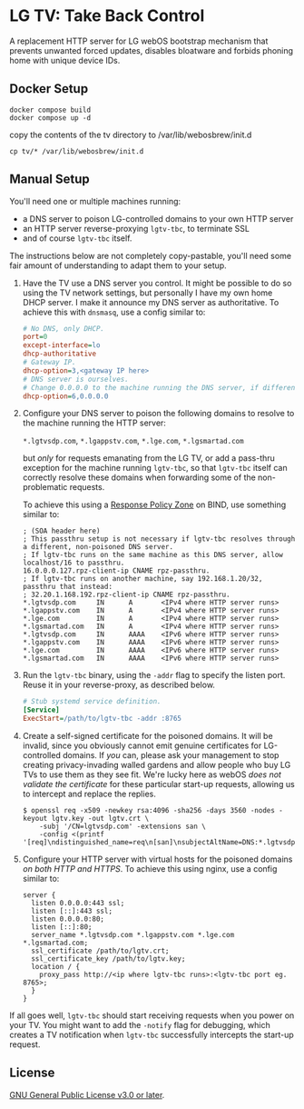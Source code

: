 # LG TV: Take Back Control

A replacement HTTP server for LG webOS bootstrap mechanism that prevents unwanted forced updates, 
disables bloatware and forbids phoning home with unique device IDs.

## Docker Setup

```
docker compose build
docker compose up -d
```

copy the contents of the tv directory to /var/lib/webosbrew/init.d

```
cp tv/* /var/lib/webosbrew/init.d
```


## Manual Setup

You'll need one or multiple machines running: 

* a DNS server to poison LG-controlled domains to your own HTTP server
* an HTTP server reverse-proxying `lgtv-tbc`, to terminate SSL 
* and of course `lgtv-tbc` itself.  

The instructions below are not completely copy-pastable, you'll need some fair amount of understanding to adapt them to your setup.

1. Have the TV use a DNS server you control. It might be possible to do so using the TV network settings, but personally 
   I have my own home DHCP server. I make it announce my DNS server as authoritative.
   To achieve this with `dnsmasq`, use a config similar to:

   ```ini
   # No DNS, only DHCP.
   port=0
   except-interface=lo
   dhcp-authoritative
   # Gateway IP.
   dhcp-option=3,<gateway IP here>
   # DNS server is ourselves.
   # Change 0.0.0.0 to the machine running the DNS server, if different from dnsmasq's.
   dhcp-option=6,0.0.0.0
   ```
   
1. Configure your DNS server to poison the following domains to resolve to the machine running the HTTP server:
   
   `*.lgtvsdp.com`, `*.lgappstv.com`, `*.lge.com`, `*.lgsmartad.com`
   
   but *only* for requests emanating from the LG TV, or add a pass-thru exception for the machine running `lgtv-tbc`, so 
   that `lgtv-tbc` itself can correctly resolve these domains when forwarding some of the non-problematic requests.

   To achieve this using a [Response Policy Zone](https://en.wikipedia.org/wiki/Response_policy_zone) on BIND,
   use something similar to:

   ```zonefile
   ; (SOA header here)
   ; This passthru setup is not necessary if lgtv-tbc resolves through a different, non-poisoned DNS server.
   ; If lgtv-tbc runs on the same machine as this DNS server, allow localhost/16 to passthru.
   16.0.0.0.127.rpz-client-ip CNAME rpz-passthru.
   ; If lgtv-tbc runs on another machine, say 192.168.1.20/32, passthru that instead:
   ; 32.20.1.168.192.rpz-client-ip CNAME rpz-passthru.
   *.lgtvsdp.com     IN      A       <IPv4 where HTTP server runs>
   *.lgappstv.com    IN      A       <IPv4 where HTTP server runs>
   *.lge.com         IN      A       <IPv4 where HTTP server runs>
   *.lgsmartad.com   IN      A       <IPv4 where HTTP server runs>
   *.lgtvsdp.com     IN      AAAA    <IPv6 where HTTP server runs>
   *.lgappstv.com    IN      AAAA    <IPv6 where HTTP server runs>
   *.lge.com         IN      AAAA    <IPv6 where HTTP server runs>
   *.lgsmartad.com   IN      AAAA    <IPv6 where HTTP server runs>
   ```

1. Run the `lgtv-tbc` binary, using the `-addr` flag to specify the listen port.
   Reuse it in your reverse-proxy, as described below.

   ```ini
   # Stub systemd service definition.
   [Service]
   ExecStart=/path/to/lgtv-tbc -addr :8765
   ```

1. Create a self-signed certificate for the poisoned domains. It will be invalid, since you obviously cannot emit 
   genuine certificates for LG-controlled domains. If *you* can, please ask your management to stop creating privacy-invading 
   walled gardens and allow people who buy LG TVs to use them as they see fit.
   We're lucky here as webOS *does not validate the certificate* for these particular start-up requests, allowing us 
   to intercept and replace the replies.

   ```shell
   $ openssl req -x509 -newkey rsa:4096 -sha256 -days 3560 -nodes -keyout lgtv.key -out lgtv.crt \
       -subj '/CN=lgtvsdp.com' -extensions san \
       -config <(printf '[req]\ndistinguished_name=req\n[san]\nsubjectAltName=DNS:*.lgtvsdp.com,DNS:*.lge.com,DNS:*.lgsmartad.com,DNS:*.lgappstv.com\n')
   ```
   
1. Configure your HTTP server with virtual hosts for the poisoned domains *on both HTTP and HTTPS*.
   To achieve this using nginx, use a config similar to:

   ```nginx
   server {
     listen 0.0.0.0:443 ssl;
     listen [::]:443 ssl;
     listen 0.0.0.0:80;
     listen [::]:80;
     server_name *.lgtvsdp.com *.lgappstv.com *.lge.com *.lgsmartad.com;
     ssl_certificate /path/to/lgtv.crt;
     ssl_certificate_key /path/to/lgtv.key;
     location / {
       proxy_pass http://<ip where lgtv-tbc runs>:<lgtv-tbc port eg. 8765>;
     }
   }
   ```

If all goes well, `lgtv-tbc` should start receiving requests when you power on your TV. 
You might want to add the `-notify` flag for debugging, which creates a TV notification when `lgtv-tbc` successfully
intercepts the start-up request.

## License

[GNU General Public License v3.0 or later](https://spdx.org/licenses/GPL-3.0-or-later.html).
